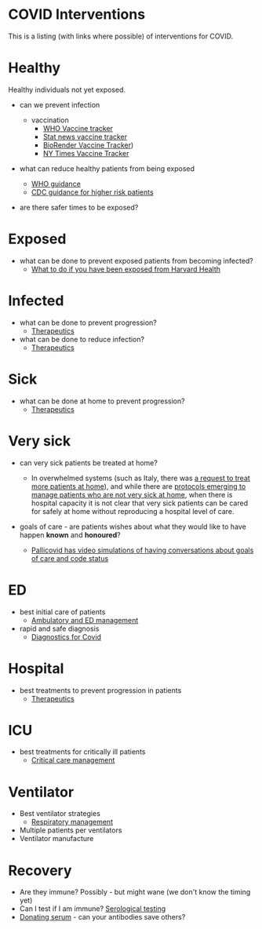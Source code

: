 # COVID Interventions

This is a listing (with links where possible) of interventions for COVID.

# Healthy

Healthy individuals not yet exposed.

* can we prevent infection
  * vaccination 
    * [WHO Vaccine tracker](https://www.who.int/immunization/research/vaccine_pipeline_tracker_spreadsheet/en/)
    * [Stat news vaccine tracker](https://www.statnews.com/feature/coronavirus/drugs-vaccines-tracker/)
    * [BioRender Vaccine Tracker](https://biorender.com/covid-vaccine-tracker))
    * [NY Times Vaccine Tracker](https://www.nytimes.com/interactive/2020/science/coronavirus-vaccine-tracker.html)
 
* what can reduce healthy patients from being exposed 
  * [WHO guidance](https://www.who.int/emergencies/diseases/novel-coronavirus-2019/advice-for-public)
  * [CDC guidance for higher risk patients](https://www.cdc.gov/coronavirus/2019-ncov/need-extra-precautions/groups-at-higher-risk.html)

* are there safer times to be exposed?

# Exposed

* what can be done to prevent exposed patients from becoming infected? 
  * [What to do if you have been exposed from Harvard Health](https://www.health.harvard.edu/diseases-and-conditions/if-youve-been-exposed-to-the-coronavirus)

# Infected

* what can be done to prevent progression?
  * [Therapeutics](https://covidprotocols.org/protocols/therapeutics/)
* what can be done to reduce infection?
  * [Therapeutics](https://covidprotocols.org/protocols/therapeutics/)
  
# Sick

* what can be done at home to prevent progression?
  * [Therapeutics](https://covidprotocols.org/protocols/therapeutics/)

# Very sick

* can very sick patients be treated at home?
  * In overwhelmed systems (such as Italy, there was [a request to treat more patients at home](https://www.statnews.com/2020/03/21/coronavirus-plea-from-italy-treat-patients-at-home/)), and while there are [protocols emerging to manage patients who are not very sick at home](https://www.ncbi.nlm.nih.gov/pmc/articles/PMC7062433/), when there is hospital capacity it is not clear that very sick patients can be cared for safely at home without reproducing a hospital level of care. 

* goals of care - are patients wishes about what they would like to have happen **known** and **honoured**?
  * [Pallicovid has video simulations of having conversations about goals of care and code status](https://pallicovid.app/section/1554)

# ED

* best initial care of patients
  * [Ambulatory and ED management](https://covidprotocols.org/protocols/ambulatory-ed-and-floor-management/)
* rapid and safe diagnosis
  * [Diagnostics for Covid](https://covidprotocols.org/protocols/diagnostics/)

# Hospital

* best treatments to prevent progression in patients
  * [Therapeutics](https://covidprotocols.org/protocols/therapeutics/)

# ICU

* best treatments for critically ill patients
  * [Critical care management](https://covidprotocols.org/protocols/critical-care/)

# Ventilator

* Best ventilator strategies
  * [Respiratory management](https://covidprotocols.org/protocols/respiratory/#initial-mechanical-ventilation)
* Multiple patients per ventilators
* Ventilator manufacture

# Recovery

* Are they immune? Possibly - but might wane (we don't know the timing yet)
* Can I test if I am immune? [Serological testing](https://www.covidambulatory.org/index.php?title=Testing_and_Diagnosis#Serologic_testing)
* [Donating serum](https://www.covidambulatory.org/index.php?title=Care_of_the_COVID%2B_outpatient#Convalescent_plasma_donation) - can your antibodies save others?
